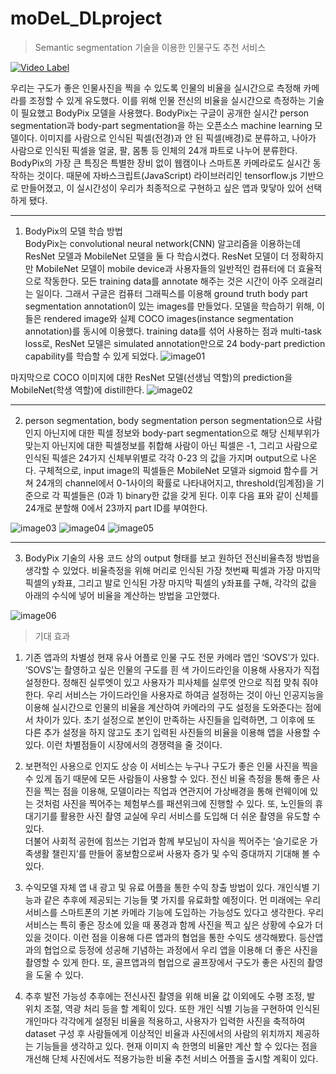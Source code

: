 # moDeL_DLproject

> Semantic segmentation 기술을 이용한 인물구도 추천 서비스

[![Video Label](http://img.youtube.com/vi/watch?v=xAwtfL2Er7o/0.jpg)](https://www.youtube.com/watch?v=xAwtfL2Er7o)

  우리는 구도가 좋은 인물사진을 찍을 수 있도록 인물의 비율을 실시간으로 측정해 카메라를 조정할 수 있게 유도했다. 이를 위해 인물 전신의 비율을 실시간으로 측정하는 기술이 필요했고 BodyPix 모델을 사용했다.
  BodyPix는 구글이 공개한 실시간 person segmentation과 body-part segmentation을 하는 오픈소스 machine learning 모델이다. 이미지를 사람으로 인식된 픽셀(전경)과 안 된 픽셀(배경)로 분류하고, 나아가 사람으로 인식된 픽셀을 얼굴, 팔, 몸통 등 인체의 24개 파트로 나누어 분류한다. BodyPix의 가장 큰 특징은 특별한 장비 없이 웹캠이나 스마트폰 카메라로도 실시간 동작하는 것이다. 때문에 자바스크립트(JavaScript) 라이브러리인  tensorflow.js 기반으로 만들어졌고, 이 실시간성이 우리가 최종적으로 구현하고 싶은 앱과 맞닿아 있어 선택하게 됐다.

--- 
1. BodyPix의 모델 학습 방법  
  BodyPix는 convolutional neural network(CNN) 알고리즘을 이용하는데 ResNet 모델과 MobileNet 모델을 둘 다 학습시켰다. ResNet 모델이 더 정확하지만 MobileNet 모델이 mobile device과 사용자들의 일반적인 컴퓨터에 더 효율적으로 작동한다.
  모든 training data를 annotate 해주는 것은 시간이 아주 오래걸리는 일이다. 그래서 구글은 컴퓨터 그래픽스를 이용해 ground truth body part segmentation annotation이 있는 images를 만들었다. 모델을 학습하기 위해, 이들은 rendered image와 실제 COCO images(instance segmentation annotation)를 동시에 이용했다.
  training data를 섞어 사용하는 점과 multi-task loss로, ResNet 모델은 simulated annotation만으로 24 body-part prediction capability를 학습할 수 있게 되었다.
![image01](https://user-images.githubusercontent.com/62318430/120515399-3c477d80-c409-11eb-8e09-93e3ecd80f8b.png)

  마지막으로 COCO 이미지에 대한 ResNet 모델(선생님 역할)의 prediction을 MobileNet(학생 역할)에 distill한다.
![image02](https://user-images.githubusercontent.com/62318430/120515429-42d5f500-c409-11eb-9f98-9b481267958d.png)

--- 
  2. person segmentation, body segmentation
  person segmentation으로 사람인지 아닌지에 대한 픽셀 정보와 body-part segmentation으로 해당 신체부위가 맞는지 아닌지에 대한 픽셀정보를 취합해 사람이 아닌 픽셀은 -1, 그리고 사람으로 인식된 픽셀은 24가지 신체부위별로 각각 0-23 의 값을 가지며 output으로 나온다. 
 구체적으로, input image의 픽셀들은 MobileNet 모델과 sigmoid 함수를 거쳐 24개의 channel에서 0-1사이의 확률로 나타내어지고, threshold(임계점)을 기준으로 각 픽셀들은 (0과 1) binary한 값을 갖게 된다. 
이후 다음 표와 같이 신체를 24개로 분할해 0에서 23까지 part ID를 부여한다. 

![image03](https://user-images.githubusercontent.com/62318430/120515447-45d0e580-c409-11eb-9b3e-34122da92a41.png)
![image04](https://user-images.githubusercontent.com/62318430/120515466-49646c80-c409-11eb-87d5-4b6b7fab0673.png)
![image05](https://user-images.githubusercontent.com/62318430/120515470-4a959980-c409-11eb-8187-4ae2a7fb5cac.png)

--- 
  3. BodyPix 기술의 사용
  코드 상의 output 형태를 보고 원하던 전신비율측정 방법을 생각할 수 있었다.
비율측정을 위해 머리로 인식된 가장 첫번째 픽셀과 가장 마지막 픽셀의 y좌표, 그리고 발로 인식된 가장 마지막 픽셀의 y좌표를 구해, 각각의 값을 아래의 수식에 넣어 비율을 계산하는 방법을 고안했다.

![image06](https://user-images.githubusercontent.com/62318430/120515472-4b2e3000-c409-11eb-97cb-71332bd8cf1e.png)

> 기대 효과 
  1. 기존 앱과의 차별성
  현재 유사 어플로 인물 구도 전문 카메라 앱인 ‘SOVS’가 있다.  ‘SOVS’는 촬영하고 싶은 인물의 구도를 흰 색 가이드라인을 이용해 사용자가 직접 설정한다. 정해진 실루엣이 있고 사용자가 피사체를 실루엣 안으로 직접 맞춰 줘야한다.
  우리 서비스는 가이드라인을 사용자로 하여금 설정하는 것이 아닌 인공지능을 이용해 실시간으로 인물의 비율을 계산하여 카메라의 구도 설정을 도와준다는 점에서 차이가 있다. 초기 설정으로 본인이 만족하는 사진들을 입력하면, 그 이후에 또 다른 추가 설정을 하지 않고도 초기 입력된 사진들의 비율을 이용해 앱을 사용할 수 있다. 이런 차별점들이 시장에서의 경쟁력을 줄 것이다.

  2. 보편적인 사용으로 인지도 상승
  이 서비스는 누구나 구도가 좋은 인물 사진을 찍을 수 있게 돕기 때문에 모든 사람들이 사용할 수 있다. 전신 비율 측정을 통해 좋은 사진을 찍는 점을 이용해, 모델이라는 직업과 연관지어 가상배경을 통해 런웨이에 있는 것처럼 사진을 찍어주는 체험부스를 패션위크에 진행할 수 있다.
  또, 노인들의 휴대기기를 활용한 사진 촬영 교실에 우리 서비스를 도입해 더 쉬운 촬영을 유도할 수 있다.   
더불어 사회적 공헌에 힘쓰는 기업과 함께 부모님이 자식을 찍어주는 ‘슬기로운 가족생활 챌린지’를 만들어 홍보함으로써 사용자 증가 및 수익 증대까지 기대해 볼 수 있다.

3. 수익모델
  자체 앱 내 광고 및 유료 어플을 통한 수익 창출 방법이 있다. 개인식별 기능과 같은 추후에 제공되는 기능들 몇 가지를 유료화할 예정이다. 먼 미래에는 우리 서비스를 스마트폰의 기본 카메라 기능에 도입하는 가능성도 있다고 생각한다. 
  우리 서비스는  특히 좋은 장소에 있을 때 풍경과 함께 사진을 찍고 싶은 상황에 수요가 더 있을 것이다. 이런 점을 이용해 다른 앱과의 협업을 통한 수익도 생각해봤다. 등산앱과의 협업으로 등정에 성공해 기념하는 과정에서 우리 앱을 이용해 더 좋은 사진을 촬영할 수 있게 한다. 또, 골프앱과의 협업으로 골프장에서 구도가 좋은 사진의 촬영을 도울 수 있다.  

  4. 추후 발전 가능성
  추후에는 전신사진 촬영을 위해 비율 값 이외에도 수평 조정, 발 위치 조절, 역광 처리 등을 할 계획이 있다.
또한 개인 식별 기능을 구현하여 인식된 개인마다 각각에게 설정된 비율을 적용하고, 사용자가 입력한 사진을 축적하여 dataset 구성 후 사람들에게 이상적인 비율과 사진에서의 사람의 위치까지 제공하는 기능들을 생각하고 있다. 
현재 이미지 속 한명의 비율만 계산 할 수 있다는 점을 개선해 단체 사진에서도 적용가능한 비율 추천 서비스 어플을 출시할 계획이 있다.
